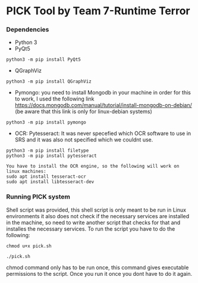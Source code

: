 # PICK Tool by Team 7-Runtime Terror


### Dependencies
- Python 3
- PyQt5
```
python3 -m pip install PyQt5
```
- QGraphViz
```
python3 -m pip install QGraphViz
```
- Pymongo: you need to install Mongodb in your machine in order for this to work, I used the following link https://docs.mongodb.com/manual/tutorial/install-mongodb-on-debian/    (be aware that this link is only for linux-debian systems)
```
python3 -m pip install pymongo
```

- OCR: Pytesseract: It was never specefied which OCR software to use in SRS and it was also not specified which we couldnt use.
```
python3 -m pip install filetype
python3 -m pip install pytesseract

You have to install the OCR engine, so the following will work on linux machines: 
sudo apt install tesseract-ocr
sudo apt install libtesseract-dev
```
### Running PICK system
Shell script was provided, this shell script is only meant to be run in Linux environments
it also does not check if the necessary services are installed in the machine, so need to 
write another script that checks for that and installes the necessary services. 
To run the script you have to do the following: 
```
chmod u+x pick.sh

./pick.sh
```

chmod command only has to be run once, this command gives executable permissions to the script. Once you run it once you dont have to do it again. 

